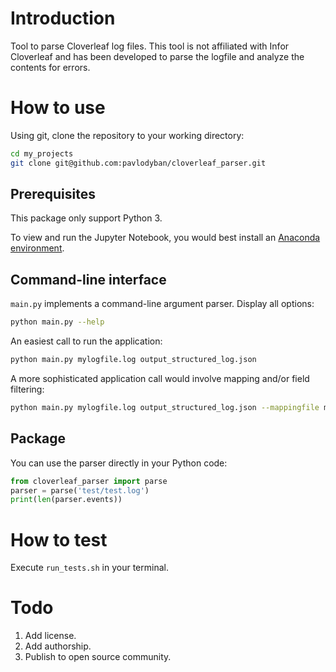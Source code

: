 # Introduction
Tool to parse Cloverleaf log files. This tool is not affiliated with Infor Cloverleaf and has been developed to parse the logfile and analyze the contents for errors.

# How to use
Using git, clone the repository to your working directory:
```bash
cd my_projects
git clone git@github.com:pavlodyban/cloverleaf_parser.git
```

## Prerequisites
This package only support Python 3.

To view and run the Jupyter Notebook, you would best install an [Anaconda environment](https://docs.anaconda.com/anaconda/install/).

## Command-line interface
`main.py` implements a command-line argument parser.
Display all options:
```bash
python main.py --help
```

An easiest call to run the application:

```bash
python main.py mylogfile.log output_structured_log.json
```

A more sophisticated application call would involve mapping and/or field filtering:
```bash
python main.py mylogfile.log output_structured_log.json --mappingfile my_mapping.json --filterfile my_filter.json
```

## Package
You can use the parser directly in your Python code:
```python
from cloverleaf_parser import parse
parser = parse('test/test.log')
print(len(parser.events))
```

# How to test
Execute `run_tests.sh` in your terminal.

# Todo

1. Add license.
2. Add authorship.
3. Publish to open source community.
